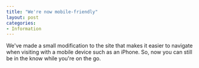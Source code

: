 ```yaml
---
title: "We're now mobile-friendly"
layout: post
categories:
- Information
---
```


We've made a small modification to the site that makes it easier to navigate when visiting with a mobile device such as an iPhone. So, now you can still be in the know while you're on the go.